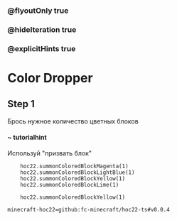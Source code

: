 ### @flyoutOnly true
### @hideIteration true
### @explicitHints true


# Color Dropper

## Step 1  
Брось нужное количество цветных блоков  

#### ~ tutorialhint 
Используй "призвать блок"  

```ghost
    hoc22.summonColoredBlockMagenta(1)
    hoc22.summonColoredBlockLightBlue(1)
    hoc22.summonColoredBlockYellow(1)
    hoc22.summonColoredBlockLime(1) 
```
```template
    hoc22.summonColoredBlockYellow(1)      
```
```package
minecraft-hoc22=github:fc-minecraft/hoc22-ts#v0.0.4
```